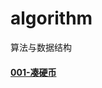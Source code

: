 # algorithm
算法与数据结构

#### [001-凑硬币](https://github.com/guolee89/algorithm/blob/master/%E5%87%91%E7%A1%AC%E5%B8%81.py)

